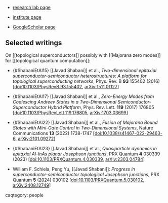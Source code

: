 
* [research lab page](https://wp.nyu.edu/shabanilab/)

* [institute page](https://as.nyu.edu/faculty/javad-shabani.html)

* [GoogleScholar page](https://scholar.google.com/citations?user=hg_9iHcAAAAJ&hl=de&oi=ao)

## Selected writings

On [[topological superconductors]] possibly with [[Majorana zero modes]] for [[topological quantum computation]]:

* {#ShabaniEtAl15} [[Javad Shabani]] et al., *Two-dimensional epitaxial superconductor-semiconductor heterostructures: A platform for topological superconducting networks*, Phys. Rev. B **93** 155402 (2016) \[<a href="https://doi.org/10.1103/PhysRevB.93.155402">doi:10.1103/PhysRevB.93.155402</a>, [arXiv:1511.01127](https://arxiv.org/abs/1511.01127)\]

* {#ShabaniEtAl17} [[Javad Shabani]] et al., *Zero-Energy Modes from Coalescing Andreev States in a Two-Dimensional Semiconductor-Superconductor Hybrid Platform*, Phys. Rev. Lett. **119** (2017) 176805 &lbrack;[doi:10.1103/PhysRevLett.119.176805](https://doi.org/10.1103/PhysRevLett.119.176805), [arXiv:1703.03699](https://arxiv.org/abs/1703.03699)&rbrack;

* {#ShabaniEtAl22} [[Javad Shabani]] et al., *Fusion of Majorana Bound States with Mini-Gate Control in Two-Dimensional Systems*,  	Nature Communications **13** (2022) 1738-1747 \[<a href="https://doi.org/10.1038/s41467-022-29463-6">doi:10.1038/s41467-022-29463-6</a>, [arXiv:2101.09272](https://arxiv.org/abs/2101.09272)\]

* {#ShabaniEtAl23} [[Javad Shabani]] et al., *Quasiparticle dynamics in epitaxial Al-InAs planar Josephson junctions*, PRX Quantum **4** 030339 (2023) \[<a href="https://doi.org/10.1103/PRXQuantum.4.030339">doi:10.1103/PRXQuantum.4.030339</a>, [arXiv:2303.04784](https://arxiv.org/abs/2303.04784)\]

* William F. Schiela, Peng Yu, [[Javad Shabani]]: *Progress in superconductor-semiconductor topological Josephson junctions*, PRX Quantum **5** (2024)  030102 \[<a href=" 	
https://doi.org/10.1103/PRXQuantum.5.030102">doi:10.1103/PRXQuantum.5.030102</a>, [arXiv:2408.12749](https://arxiv.org/abs/2408.12749)\]



caqtegory: people